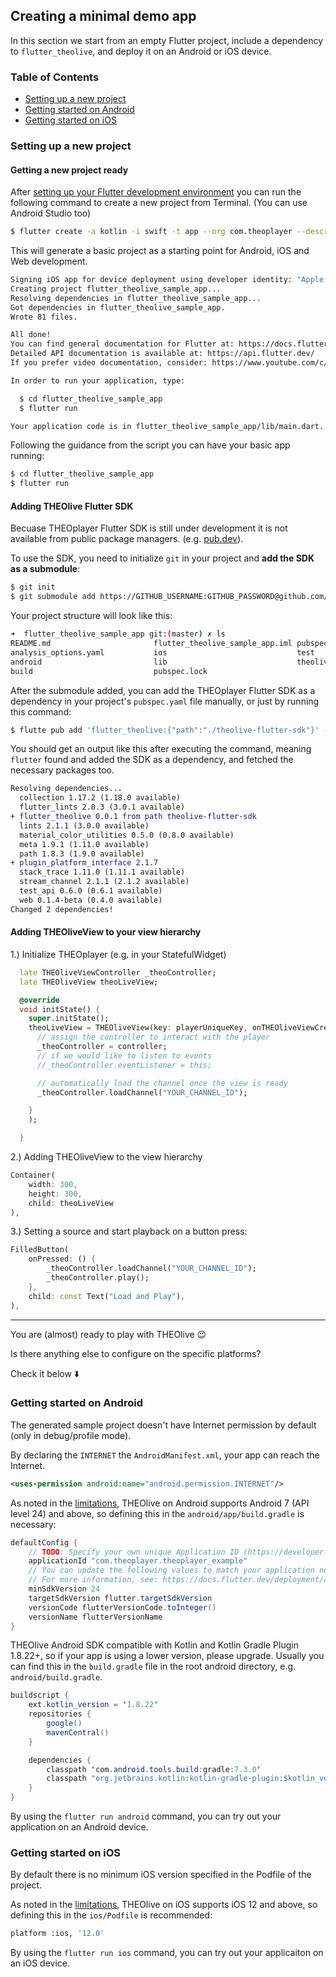 ## Creating a minimal demo app

In this section we start from an empty Flutter project, include a dependency to `flutter_theolive`, and deploy it on an Android or iOS device.

### Table of Contents
- [Setting up a new project](#setting-up-a-new-project)
- [Getting started on Android](#getting-started-on-android)
- [Getting started on iOS](#getting-started-on-ios)

### Setting up a new project

#### Getting a new project ready
After [setting up your Flutter development environment](https://docs.flutter.dev/get-started/install) you can run the following command to create a new project from Terminal. (You can use Android Studio too)

```bash
$ flutter create -a kotlin -i swift -t app --org com.theoplayer --description "New THEOlive project" --project-name "flutter_theolive_sample_app" --platform ios,android flutter_theolive_sample_app
```

This will generate a basic project as a starting point for Android, iOS and Web development.

```bash
Signing iOS app for device deployment using developer identity: "Apple Development: XXXXXXXXXX"
Creating project flutter_theolive_sample_app...
Resolving dependencies in flutter_theolive_sample_app... 
Got dependencies in flutter_theolive_sample_app.
Wrote 81 files.

All done!
You can find general documentation for Flutter at: https://docs.flutter.dev/
Detailed API documentation is available at: https://api.flutter.dev/
If you prefer video documentation, consider: https://www.youtube.com/c/flutterdev

In order to run your application, type:

  $ cd flutter_theolive_sample_app
  $ flutter run

Your application code is in flutter_theolive_sample_app/lib/main.dart.
```

Following the guidance from the script you can have your basic app running:

```bash
$ cd flutter_theolive_sample_app
$ flutter run
```

#### Adding THEOlive Flutter SDK
Becuase THEOplayer Flutter SDK is still under development it is not available from public package managers. (e.g. [pub.dev](https://pub.dev)).

To use the SDK, you need to initialize `git` in your project and **add the SDK as a submodule**:

```bash
$ git init
$ git submodule add https://GITHUB_USERNAME:GITHUB_PASSWORD@github.com/THEOplayer/theolive-flutter-sdk.git
```

Your project structure will look like this:

```bash
➜  flutter_theolive_sample_app git:(master) ✗ ls
README.md                       flutter_theolive_sample_app.iml pubspec.yaml
analysis_options.yaml           ios                             test
android                         lib                             theolive-flutter-sdk
build                           pubspec.lock                   

```

After the submodule added, you can add the THEOplayer Flutter SDK as a dependency in your project's `pubspec.yaml` file manually, or just by running this command:

```bash
$ flutte pub add 'flutter_theolive:{"path":"./theolive-flutter-sdk"}' --directory .
```

You should get an output like this after executing the command, meaning `flutter` found and added the SDK as a dependency, and fetched the necessary packages too.

```diff
Resolving dependencies... 
  collection 1.17.2 (1.18.0 available)
  flutter_lints 2.0.3 (3.0.1 available)
+ flutter_theolive 0.0.1 from path theolive-flutter-sdk
  lints 2.1.1 (3.0.0 available)
  material_color_utilities 0.5.0 (0.8.0 available)
  meta 1.9.1 (1.11.0 available)
  path 1.8.3 (1.9.0 available)
+ plugin_platform_interface 2.1.7
  stack_trace 1.11.0 (1.11.1 available)
  stream_channel 2.1.1 (2.1.2 available)
  test_api 0.6.0 (0.6.1 available)
  web 0.1.4-beta (0.4.0 available)
Changed 2 dependencies!

```

#### Adding THEOliveView to your view hierarchy

1.) Initialize THEOplayer (e.g. in your StatefulWidget)

```dart
  late THEOliveViewController _theoController;
  late THEOliveView theoLiveView;

  @override
  void initState() {
    super.initState();
    theoLiveView = THEOliveView(key: playerUniqueKey, onTHEOliveViewCreated:(THEOliveViewController controller) {
      // assign the controller to interact with the player
      _theoController = controller;
      // if we would like to listen to events
      //_theoController.eventListener = this;

      // automatically load the channel once the view is ready
      _theoController.loadChannel("YOUR_CHANNEL_ID");

    }
    );

  }
```

2.) Adding THEOliveView to the view hierarchy

```dart
Container(
	width: 300, 
	height: 300, 
	child: theoLiveView
),
```

3.) Setting a source and start playback on a button press:

```dart
FilledButton(
    onPressed: () {
    	_theoController.loadChannel("YOUR_CHANNEL_ID");
		_theoController.play();
    },
    child: const Text("Load and Play"),
),
```

---
You are (almost) ready to play with THEOlive 😉


Is there anything else to configure on the specific platforms?

Check it below ⬇️

### Getting started on Android

The generated sample project doesn't have Internet permission by default (only in debug/profile mode).

By declaring the `INTERNET` the `AndroidManifest.xml`, your app can reach the Internet.

```xml
<uses-permission android:name="android.permission.INTERNET"/>
```

As noted in the [limitations](./limitations.md), THEOlive on Android supports Android 7 (API level 24) and above, so defining this in the `android/app/build.gradle` is necessary:

```java
defaultConfig {
    // TODO: Specify your own unique Application ID (https://developer.android.com/studio/build/application-id.html).
    applicationId "com.theoplayer.theoplayer_example"
    // You can update the following values to match your application needs.
    // For more information, see: https://docs.flutter.dev/deployment/android#reviewing-the-gradle-build-configuration.
    minSdkVersion 24
    targetSdkVersion flutter.targetSdkVersion
    versionCode flutterVersionCode.toInteger()
    versionName flutterVersionName
}
```

THEOlive Android SDK compatible with Kotlin and Kotlin Gradle Plugin 1.8.22+, so if your app is using a lower version, please upgrade. Usually you can find this in the `build.gradle` file in the root android directory, e.g. `android/build.gradle`.

```java
buildscript {
    ext.kotlin_version = '1.8.22'
    repositories {
        google()
        mavenCentral()
    }

    dependencies {
        classpath 'com.android.tools.build:gradle:7.3.0'
        classpath "org.jetbrains.kotlin:kotlin-gradle-plugin:$kotlin_version"
    }
}
```


By using the `flutter run android` command, you can try out your application on an Android device.

### Getting started on iOS

By default there is no minimum iOS version specified in the Podfile of the project.

As noted in the [limitations](./limitations.md), THEOlive on iOS supports iOS 12 and above, so defining this in the `ios/Podfile` is recommended:

```bash
platform :ios, '12.0'
```



By using the `flutter run ios` command, you can try out your applicaiton on an iOS device.

